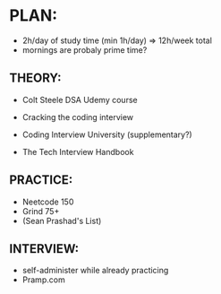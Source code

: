 # PLAN:

- 2h/day of study time (min 1h/day) => 12h/week total
- mornings are probaly prime time?

## THEORY:

- Colt Steele DSA Udemy course
- Cracking the coding interview
- Coding Interview University (supplementary?)

- The Tech Interview Handbook

## PRACTICE:

- Neetcode 150
- Grind 75+
- (Sean Prashad's List)

## INTERVIEW:

- self-administer while already practicing
- Pramp.com
